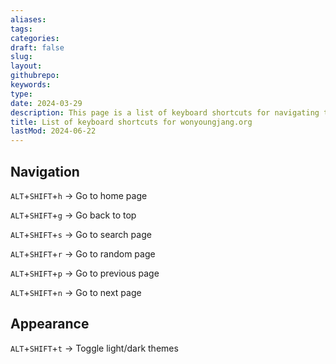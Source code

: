 ```yaml
---
aliases: 
tags:
categories:
draft: false
slug: 
layout: 
githubrepo: 
keywords: 
type: 
date: 2024-03-29
description: This page is a list of keyboard shortcuts for navigating this site
title: List of keyboard shortcuts for wonyoungjang.org
lastMod: 2024-06-22
---
```

## Navigation

`ALT`+`SHIFT`+`h` → Go to home page

`ALT`+`SHIFT`+`g` → Go back to top

`ALT`+`SHIFT`+`s` → Go to search page

`ALT`+`SHIFT`+`r` → Go to random page

`ALT`+`SHIFT`+`p` → Go to previous page

`ALT`+`SHIFT`+`n` → Go to next page

## Appearance

`ALT`+`SHIFT`+`t` → Toggle light/dark themes
